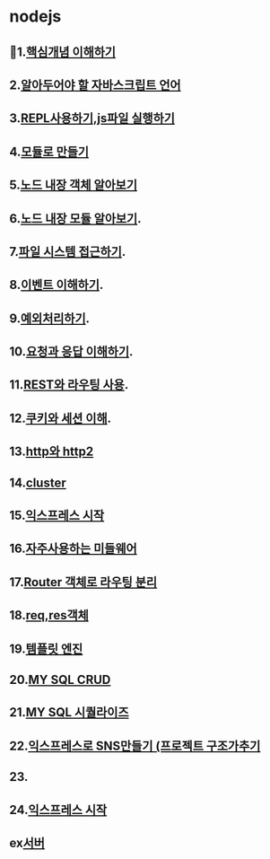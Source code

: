 # nodejs
💯1.[핵심개념 이해하기](https://github.com/kyunghyunHan/nodejs/blob/3266156d99720bd5f8cdefafc75a7c03a73135f8/nodestart.js)   
--
2.[알아두어야 할 자바스크립트 언어]()
--
3.[REPL사용하기,js파일 실행하기](https://github.com/kyunghyunHan/nodejs/blob/3266156d99720bd5f8cdefafc75a7c03a73135f8/replstart.js)
--   
4.[모듈로 만들기](https://github.com/kyunghyunHan/nodejs/blob/6aa94d7348c0f600ee3c989bba67178be47e4da9/module.js)   
--   
5.[노드 내장 객체 알아보기](https://github.com/kyunghyunHan/nodejs/blob/9328ffae0a70b5533c6e9451fba169c91e642558/nodeobject.js)   
--   
6.[노드 내장 모듈 알아보기](https://github.com/kyunghyunHan/nodejs/blob/9328ffae0a70b5533c6e9451fba169c91e642558/nodemodule.js).  
--
7.[파일 시스템 접근하기](https://github.com/kyunghyunHan/nodejs/blob/6015bb04cd2930cfa47bd3331b1a59a8c59b1f02/filesystem.js).  
--
8.[이벤트 이해하기](https://github.com/kyunghyunHan/nodejs/blob/91faab0ddd20fd349ca950e26ab0510c5071ba5b/event.js).  
--
9.[예외처리하기](https://github.com/kyunghyunHan/nodejs/blob/9eeba884f89f002941d93d516b3274dd4e914023/error1.js).  
--
10.[요청과 응답 이해하기](https://github.com/kyunghyunHan/nodejs/blob/5336c2d9249a40bfb9d584626951b10c25fb590b/http.js).  
--
11.[REST와 라우팅 사용](https://github.com/kyunghyunHan/nodejs/blob/edca99a504526788356d971ec9d2d5379d1c689c/rest.js).  
--
12.[쿠키와 세션 이해](https://github.com/kyunghyunHan/nodejs/blob/8c6037a77f5736c53f90aff8125130dcf595a89a/cookie.js).  
--
13.[http와 http2](https://github.com/kyunghyunHan/nodejs/blob/8c6037a77f5736c53f90aff8125130dcf595a89a/http2.js)
--
14.[cluster](https://github.com/kyunghyunHan/nodejs/blob/8c6037a77f5736c53f90aff8125130dcf595a89a/cluster.js)
--
15.[익스프레스 시작](https://github.com/kyunghyunHan/nodejs/blob/a5d4728a822836315a3fdc68cae6a5fbf45334b8/express.js)
--
16.[자주사용하는 미들웨어]()
--
17.[Router 객체로 라우팅 분리]()
--
18.[req,res객체 ]()
--
19.[템플릿 엔진]()
--
20.[MY SQL CRUD]()
--
21.[MY SQL 시퀄라이즈]()
--
22.[익스프레스로 SNS만들기 (프로젝트 구조가추기]()
--
23.[]()
--
24.[익스프레스 시작]()
--
ex[서버]()
--

